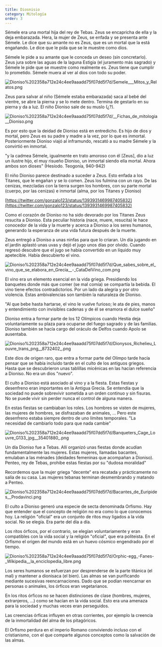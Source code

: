 ```yaml
---
title: Diosnisio
category: Mitología
order: 3
---
```


Sémele era una mortal hija del rey de Tebas. Zeus se encapricha de ella y la deja embarazada. Hera, la mujer de Zeus, se enfada y se presenta ante Sémele. Le dice que su amante no es Zeus, que es un mortal que la está engañando. Le dice que le pida que se le muestre como dios.

Sémele le pide a su amante que le conceda un deseo (sin concretarlo). Zeus jura sobre las aguas de la laguna Estigia (el juramento más sagrado) y Sémele le pide que se muestre como realmente es. Zeus tiene que cumplir lo prometido. Sémele muera al ver al dios con todo su poder.

![Dioniso%202358a712e24c4ee9aaadd75f07dd5f7d/Semele___Mitos_y_Relatos.png](Dioniso%202358a712e24c4ee9aaadd75f07dd5f7d/Semele___Mitos_y_Relatos.png)

Zeus para salvar al niño (Sémele estaba embarazada) saca al bebé del vientre, se abre la pierna y se lo mete dentro. Termina de gestarlo en su pierna y da a luz. El niño Dioniso sale de su muslo (¿?). 

![Dioniso%202358a712e24c4ee9aaadd75f07dd5f7d/__Fichas_de_mitologia__Dioniso.png](Dioniso%202358a712e24c4ee9aaadd75f07dd5f7d/__Fichas_de_mitologia__Dioniso.png)

Es por esto que la deidad de Dioniso está en entredicho. Es hijo de dios y mortal, pero Zeus es su padre y madre a la vez, por lo que es inmortal. Posteriormente Dioniso viajó al inframundo, rescató a su madre Sémele y la convirtió en inmortal.

"y la cadmea Sémele, igualmente en trato amoroso con él [Zeus], dio a luz un ilustre hijo, el muy risueño Dioniso, un inmortal siendo ella mortal. Ahora ambos son dioses" (Hesíodo. Teogonía, 940-942)

El niño Dioniso parece destinado a suceder a Zeus. Esto enfada a los Titanes, que le engañan y se lo comen. Zeus los fulmina con un rayo. De las cenizas, mezcladas con la tierra surgen los hombres, con su parte mortal (cuerpo, por las cenizas) e inmortal (alma, por los Titanes y Dioniso)

[https://twitter.com/gonzalo123/status/1393931469987405832](https://twitter.com/gonzalo123/status/1393931469987405832)

Como el corazón de Dioniso no ha sido devorado por los Titanes Zeus resucita a Dioniso. Esta peculiar historia (nace, muere, resucita) le hace conocedor de la vida y la muerte y acerca a Dioniso a los seres humanos, generando la esperanza de una vida futura después de la muerte.

Zeus entregó a Dioniso a unas ninfas para que lo criaran. Un día jugando en el jardín aplastó unas uvas y dejó el jugo unos días por olvido. Cuando regresó descubre que el jugo se había convertido en un líquido muy apetecible. Había descubierto el vino.

![Dioniso%202358a712e24c4ee9aaadd75f07dd5f7d/Que_sabes_sobre_el_vino_que_se_elabora_en_Grecia__-_CataDelVino_com.png](Dioniso%202358a712e24c4ee9aaadd75f07dd5f7d/Que_sabes_sobre_el_vino_que_se_elabora_en_Grecia__-_CataDelVino_com.png)

El vino era un elemento esencial en la vida griega. Presidiendo los banquetes donde más que comer (se mal comía) se compartía la bebida. El vino tiene efectos contradictorios. Por un lado da alegría y por otro violencia. Estas ambivalencias son también la naturaleza de Dioniso.

"Al que bebe hasta hartarse, el vino le vuelve furioso; le ata de pies, manos y entendimiento con invisibles cadenas y de él se enamora el dulce sueño"

Dioniso entra a formar parte de los 12 Olímpicos cuando Hestia deja voluntariamente su plaza para ocuparse del fuego sagrado y de las familias. Dioniso también se hacía cargo del oráculo de Delfos cuando Apolo se ausentaba.

![Dioniso%202358a712e24c4ee9aaadd75f07dd5f7d/Dionysos_Richelieu_Louvre_trans_png__8732402_.png](Dioniso%202358a712e24c4ee9aaadd75f07dd5f7d/Dionysos_Richelieu_Louvre_trans_png__8732402_.png)

Este dios de origen raro, que entra a formar parte del Olimpo tarde hacía pensar que se había incluido tarde en el culto de los antiguos griegos. Hasta que se descubrieron unas tablillas micénicas en las hacían referencia a Dioniso. No era un dios "nuevo".

El culto a Dioniso está asociado al vino y a la fiesta. Estas fiestas y desenfreno eran importantes en la Antigua Grecia. Se entendía que la sociedad no puede sobrevivir sometida a un orden continuo y sin fisuras. No se puede vivir sin perder nunca el control de alguna manera.

En estas fiestas se cambiaban los roles. Los hombres se visten de mujeres, las mujeres de hombres, se disfrazaban de animales, ... Pero este desenfreno estaba siempre dentro de uno límites temporales. "La necesidad de cambiarlo todo para que nada cambie"

![Dioniso%202358a712e24c4ee9aaadd75f07dd5f7d/Banqueters_Cage_Louvre_G133_jpg__35401880_.png](Dioniso%202358a712e24c4ee9aaadd75f07dd5f7d/Banqueters_Cage_Louvre_G133_jpg__35401880_.png)

Un día Dioniso fue a Tebas. Allí organizó unas fiestas donde acudían fundamentalmente las mujeres. Estas mujeres, llamadas bacantes, emulaban a las ménades (deidades femeninas que acompañan a Dioniso). Penteo, rey de Tebas, prohibe estas fiestas por su "dudosa moralidad"

Recordemos que la mujer griega "decente" era recatada y prácticamente no salía de su casa. Las mujeres tebanas terminan desmembrando y matando a Penteo.

![Dioniso%202358a712e24c4ee9aaadd75f07dd5f7d/Bacantes_de_Euripides__Prodavinci.png](Dioniso%202358a712e24c4ee9aaadd75f07dd5f7d/Bacantes_de_Euripides__Prodavinci.png)

El culto a Dioniso generó una especie de secta denominada Orfismo. Hay que entender que el concepto de religión no era como lo que conocemos hoy. La religión "oficial" era un conjunto de ritos muy ligados a la vida social. No se elegía. Era parte del día a día.

Los ritos órficos, por el contrario, se elegían voluntariamente y eran compatibles con la vida social y la religión "oficial", que era politeista. En el Orfismo el origen del mundo está en un huevo cósmico engendrado por el tiempo.

![Dioniso%202358a712e24c4ee9aaadd75f07dd5f7d/Orphic-egg_-_Fanes_-_Wikipedia__la_enciclopedia_libre.png](Dioniso%202358a712e24c4ee9aaadd75f07dd5f7d/Orphic-egg_-_Fanes_-_Wikipedia__la_enciclopedia_libre.png)

Los seres humanos se esfuerzan por desprenderse de la parte titánica (el mal) y mantener a dionisaca (el bien). Las almas se van purificando mediante sucesivas reencarnaciones. Dado que se podían reencarnar en personas o animales, los órficos eran vegetarianos.

En los ritos órficos no se hacen distinciones de clase (hombres, mujeres, extranjeros, ...) como se hacían en la vida social. Esto era una amenaza para la sociedad y muchas veces eran perseguidos.

Las creencias órficas influyen en otras corrientes, por ejemplo la creencia de la inmortalidad del alma de los pitagóricos.

El Orfismo perdura en el imperio Romano conviviendo incluso con el cristianismo, con el que comparte algunos conceptos como la salvación de las almas.